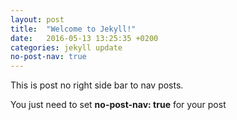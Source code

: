 ```yaml
---
layout: post
title:  "Welcome to Jekyll!"
date:   2016-05-13 13:25:35 +0200
categories: jekyll update
no-post-nav: true
---
```


This is post no right side bar to nav posts.

You just need to set **no-post-nav: true** for your post
<!--stackedit_data:
eyJoaXN0b3J5IjpbLTExMDA4NjMwNjVdfQ==
-->